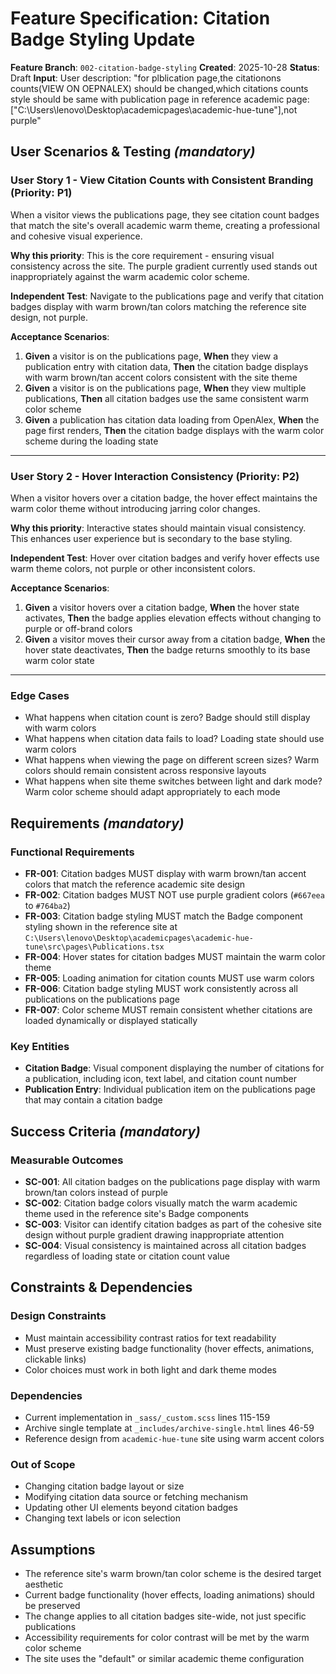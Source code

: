 # Feature Specification: Citation Badge Styling Update

**Feature Branch**: `002-citation-badge-styling`
**Created**: 2025-10-28
**Status**: Draft
**Input**: User description: "for plblication page,the citationons counts(VIEW ON OEPNALEX) should be changed,which  citations counts  style should be same with publication page in  reference academic page:["C:\Users\lenovo\Desktop\academicpages\academic-hue-tune"],not purple"

## User Scenarios & Testing *(mandatory)*

### User Story 1 - View Citation Counts with Consistent Branding (Priority: P1)

When a visitor views the publications page, they see citation count badges that match the site's overall academic warm theme, creating a professional and cohesive visual experience.

**Why this priority**: This is the core requirement - ensuring visual consistency across the site. The purple gradient currently used stands out inappropriately against the warm academic color scheme.

**Independent Test**: Navigate to the publications page and verify that citation badges display with warm brown/tan colors matching the reference site design, not purple.

**Acceptance Scenarios**:

1. **Given** a visitor is on the publications page, **When** they view a publication entry with citation data, **Then** the citation badge displays with warm brown/tan accent colors consistent with the site theme
2. **Given** a visitor is on the publications page, **When** they view multiple publications, **Then** all citation badges use the same consistent warm color scheme
3. **Given** a publication has citation data loading from OpenAlex, **When** the page first renders, **Then** the citation badge displays with the warm color scheme during the loading state

---

### User Story 2 - Hover Interaction Consistency (Priority: P2)

When a visitor hovers over a citation badge, the hover effect maintains the warm color theme without introducing jarring color changes.

**Why this priority**: Interactive states should maintain visual consistency. This enhances user experience but is secondary to the base styling.

**Independent Test**: Hover over citation badges and verify hover effects use warm theme colors, not purple or other inconsistent colors.

**Acceptance Scenarios**:

1. **Given** a visitor hovers over a citation badge, **When** the hover state activates, **Then** the badge applies elevation effects without changing to purple or off-brand colors
2. **Given** a visitor moves their cursor away from a citation badge, **When** the hover state deactivates, **Then** the badge returns smoothly to its base warm color state

---

### Edge Cases

- What happens when citation count is zero? Badge should still display with warm colors
- What happens when citation data fails to load? Loading state should use warm colors
- What happens when viewing the page on different screen sizes? Warm colors should remain consistent across responsive layouts
- What happens when site theme switches between light and dark mode? Warm color scheme should adapt appropriately to each mode

## Requirements *(mandatory)*

### Functional Requirements

- **FR-001**: Citation badges MUST display with warm brown/tan accent colors that match the reference academic site design
- **FR-002**: Citation badges MUST NOT use purple gradient colors (`#667eea` to `#764ba2`)
- **FR-003**: Citation badge styling MUST match the Badge component styling shown in the reference site at `C:\Users\lenovo\Desktop\academicpages\academic-hue-tune\src\pages\Publications.tsx`
- **FR-004**: Hover states for citation badges MUST maintain the warm color theme
- **FR-005**: Loading animation for citation counts MUST use warm colors
- **FR-006**: Citation badge styling MUST work consistently across all publications on the publications page
- **FR-007**: Color scheme MUST remain consistent whether citations are loaded dynamically or displayed statically

### Key Entities

- **Citation Badge**: Visual component displaying the number of citations for a publication, including icon, text label, and citation count number
- **Publication Entry**: Individual publication item on the publications page that may contain a citation badge

## Success Criteria *(mandatory)*

### Measurable Outcomes

- **SC-001**: All citation badges on the publications page display with warm brown/tan colors instead of purple
- **SC-002**: Citation badge colors visually match the warm academic theme used in the reference site's Badge components
- **SC-003**: Visitor can identify citation badges as part of the cohesive site design without purple gradient drawing inappropriate attention
- **SC-004**: Visual consistency is maintained across all citation badges regardless of loading state or citation count value

## Constraints & Dependencies

### Design Constraints

- Must maintain accessibility contrast ratios for text readability
- Must preserve existing badge functionality (hover effects, animations, clickable links)
- Color choices must work in both light and dark theme modes

### Dependencies

- Current implementation in `_sass/_custom.scss` lines 115-159
- Archive single template at `_includes/archive-single.html` lines 46-59
- Reference design from `academic-hue-tune` site using warm accent colors

### Out of Scope

- Changing citation badge layout or size
- Modifying citation data source or fetching mechanism
- Updating other UI elements beyond citation badges
- Changing text labels or icon selection

## Assumptions

- The reference site's warm brown/tan color scheme is the desired target aesthetic
- Current badge functionality (hover effects, loading animations) should be preserved
- The change applies to all citation badges site-wide, not just specific publications
- Accessibility requirements for color contrast will be met by the warm color scheme
- The site uses the "default" or similar academic theme configuration
